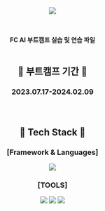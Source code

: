 <div align=center>

<img src="https://capsule-render.vercel.app/api?type=Rounded&color=0:a18cd1,100:fbc2eb&height=120&section=header&text=FC%20AI%20BOOTCAMP&fontSize=70&" />

</br></br>**FC AI 부트캠프 실습 및 연습 파일**</br></br>

 ## :calendar: 부트캠프 기간 :calendar:
### 2023.07.17-2024.02.09 </br></br></br>
## :memo: Tech Stack :memo: 
### [Framework & Languages]
<img src="https://img.shields.io/badge/Python-3776AB?style=flat-square&logo=Python&logoColor=white"/></br>

### [TOOLS]
<img src="https://img.shields.io/badge/Visual Studio Code-007ACC?style=flat-square&logo=Visual Studio Code&logoColor=white"/>
<img src="https://img.shields.io/badge/GitHub-181717?style=flat-square&logo=GitHub&logoColor=white"/>
<img src="https://img.shields.io/badge/Jupyter-F37626?style=flat-square&logo=Jupyter&logoColor=white"/></br></br></br></br>

</div>
